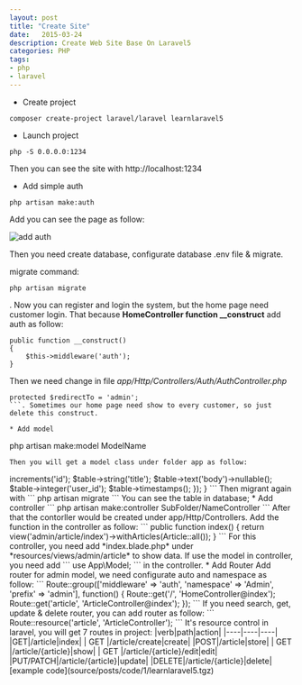 ```yaml
---
layout: post
title: "Create Site"
date:   2015-03-24
description: Create Web Site Base On Laravel5
categories: PHP
tags: 
- php
- laravel
---
```


* Create project

```
composer create-project laravel/laravel learnlaravel5
```
* Launch project

```
php -S 0.0.0.0:1234

```
Then you can see the site with http://localhost:1234

* Add simple auth

```
php artisan make:auth
```
Add you can see the page as follow:

![add auth](source/posts/images/1/1.jpg)

Then you need create database, configurate database .env file & migrate. 

migrate command: 
```
php artisan migrate
```
. Now you can register and login the system, but the home page need customer login. That because **HomeController function __construct** add auth as follow:

```
public function __construct()
{
    $this->middleware('auth');
}
```
Then we need change in file *app/Http/Controllers/Auth/AuthController.php*
```
protected $redirectTo = 'admin';
```. Sometimes our home page need show to every customer, so just delete this construct.

* Add model

```
php artisan make:model ModelName
```
Then you will get a model class under folder app as follow:

```
<?php

namespace App;

use Illuminate\Database\Eloquent\Model;

class ModelName extends Model
{
    //
}
```
* Create table for model

```
php artisan make:migration create_modelname_table
```
Then a file named ****\_create\_modelname\_table would be created under folder database/migrations. Modify the function up as follow:

```
public function up()
{
    Schema::create('articles', function(Blueprint $table)
    {
        $table->increments('id');
        $table->string('title');
        $table->text('body')->nullable();
        $table->integer('user_id');
        $table->timestamps();
    });
}
```
Then migrant again with
```
php artisan migrate
```
You can see the table in database;

* Add controller

```
php artisan make:controller SubFolder/NameController
```
After that the contorller would be created under app/Http/Controllers. Add the function in the controller as follow: 

```
public function index()
{
    return view('admin/article/index')->withArticles(Article::all());
}
```
For this controller, you need add *index.blade.php* under *resources/views/admin/article* to show data. If use the model in controller, you need add
```
use App\Model;
```
in the controller.

* Add Router

Add router for admin model, we need configurate auto and namespace as follow:

```
Route::group(['middleware' => 'auth', 'namespace' => 'Admin', 'prefix' => 'admin'], function() {
    Route::get('/', 'HomeController@index');
    Route::get('article', 'ArticleController@index');
});
```

If you need search, get, update & delete router, you can add router as follow:

```
Route::resource('article', 'ArticleController');
```
It's resource control in laravel, you will get 7 routes in project:

|verb|path|action|
|----|----|----|
|GET|/article|index|
| GET |/article/create|create|
|POST|/article|store|
| GET |/article/{article}|show|
| GET |/article/{article}/edit|edit|
|PUT/PATCH|/article/{article}|update|
|DELETE|/article/{article}|delete|




[example code](source/posts/code/1/learnlaravel5.tgz)
